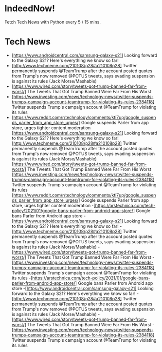 # IndeedNow!
Fetch Tech News with Python every 5 / 15 mins.

# Tech News
- [https://www.androidcentral.com/samsung-galaxy-s21] Looking forward to the Galaxy S21? Here's everything we know so far!
- [http://www.techmeme.com/210108/p28#a210108p28] Twitter permanently suspends @TeamTrump after the account posted quotes from Trump's now removed @POTUS tweets, says evading suspension is against its rules (Jack Morse/Mashable)
- [https://www.wired.com/story/tweets-got-trump-banned-far-from-worst/] The Tweets That Got Trump Banned Were Far From His Worst
- [https://www.investing.com/news/technology-news/twitter-suspends-trumps-campaign-account-teamtrump-for-violating-its-rules-2384118] Twitter suspends Trump's campaign account @TeamTrump for violating its rules
- [https://www.reddit.com/r/technology/comments/kti7up/google_suspends_parler_from_app_store_urges/] Google suspends Parler from app store, urges tighter content moderation
[https://www.androidcentral.com/samsung-galaxy-s21] Looking forward to the Galaxy S21? Here's everything we know so far!
[http://www.techmeme.com/210108/p28#a210108p28] Twitter permanently suspends @TeamTrump after the account posted quotes from Trump's now removed @POTUS tweets, says evading suspension is against its rules (Jack Morse/Mashable)
[https://www.wired.com/story/tweets-got-trump-banned-far-from-worst/] The Tweets That Got Trump Banned Were Far From His Worst
[https://www.investing.com/news/technology-news/twitter-suspends-trumps-campaign-account-teamtrump-for-violating-its-rules-2384118] Twitter suspends Trump's campaign account @TeamTrump for violating its rules
[https://www.reddit.com/r/technology/comments/kti7up/google_suspends_parler_from_app_store_urges/] Google suspends Parler from app store, urges tighter content moderation
-[https://arstechnica.com/tech-policy/2021/01/google-bans-parler-from-android-app-store/] Google bans Parler from Android app store
-[https://www.androidcentral.com/samsung-galaxy-s21] Looking forward to the Galaxy S21? Here's everything we know so far!
-[http://www.techmeme.com/210108/p28#a210108p28] Twitter permanently suspends @TeamTrump after the account posted quotes from Trump's now removed @POTUS tweets, says evading suspension is against its rules (Jack Morse/Mashable)
-[https://www.wired.com/story/tweets-got-trump-banned-far-from-worst/] The Tweets That Got Trump Banned Were Far From His Worst
-[https://www.investing.com/news/technology-news/twitter-suspends-trumps-campaign-account-teamtrump-for-violating-its-rules-2384118] Twitter suspends Trump's campaign account @TeamTrump for violating its rules
-[https://arstechnica.com/tech-policy/2021/01/google-bans-parler-from-android-app-store/] Google bans Parler from Android app store
-[https://www.androidcentral.com/samsung-galaxy-s21] Looking forward to the Galaxy S21? Here's everything we know so far!
-[http://www.techmeme.com/210108/p28#a210108p28] Twitter permanently suspends @TeamTrump after the account posted quotes from Trump's now removed @POTUS tweets, says evading suspension is against its rules (Jack Morse/Mashable)
-[https://www.wired.com/story/tweets-got-trump-banned-far-from-worst/] The Tweets That Got Trump Banned Were Far From His Worst
-[https://www.investing.com/news/technology-news/twitter-suspends-trumps-campaign-account-teamtrump-for-violating-its-rules-2384118] Twitter suspends Trump's campaign account @TeamTrump for violating its rules
